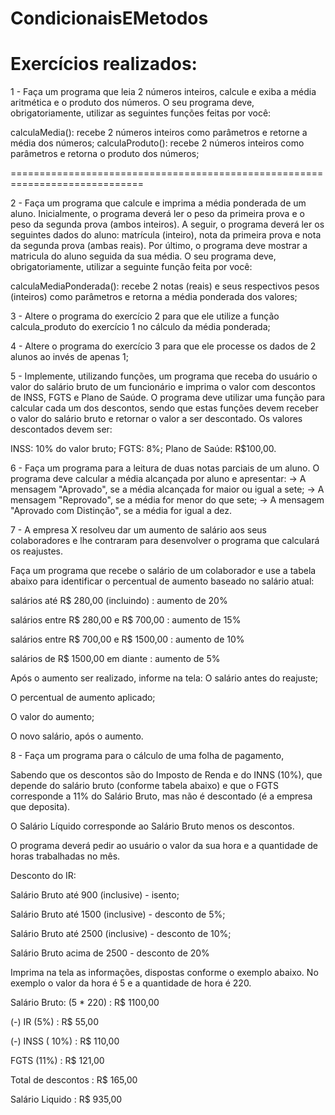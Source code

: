 # CondicionaisEMetodos

<h1>Exercícios realizados:</h1>

1 - Faça um programa que leia 2 números inteiros, calcule e exiba a média aritmética e o produto dos números. O seu programa deve, obrigatoriamente, utilizar as seguintes funções feitas por você:

calculaMedia(): recebe 2 números inteiros como parâmetros e retorne a média dos números; calculaProduto(): recebe 2 números inteiros como parâmetros e retorna o produto dos números;


=============================================================================



2 - Faça um programa que calcule e imprima a média ponderada de um aluno. Inicialmente, o programa deverá ler o peso da primeira prova e o peso da segunda prova (ambos inteiros). A seguir, o programa deverá ler os seguintes dados do aluno: matrícula (inteiro), nota da primeira prova e nota da segunda prova (ambas reais). Por último, o programa deve mostrar a matricula do aluno seguida da sua média. O seu programa deve, obrigatoriamente, utilizar a seguinte função feita por você:

calculaMediaPonderada(): recebe 2 notas (reais) e seus respectivos pesos (inteiros) como parâmetros e retorna a média ponderada dos valores;


3 - Altere o programa do exercício 2 para que ele utilize a função calcula_produto do exercício 1 no cálculo da média ponderada;



4 - Altere o programa do exercício 3 para que ele processe os dados de 2 alunos ao invés de apenas 1;



5 - Implemente, utilizando funções, um programa que receba do usuário o valor do salário bruto de um funcionário e imprima o valor com descontos de INSS, FGTS e Plano de Saúde. O programa deve utilizar uma função para calcular cada um dos descontos, sendo que estas funções devem receber o valor do salário bruto e retornar o valor a ser descontado. Os valores descontados devem ser:

INSS: 10% do valor bruto; FGTS: 8%; Plano de Saúde: R$100,00.



6 - Faça um programa para a leitura de duas notas parciais de um aluno. O programa deve calcular a média alcançada por aluno e apresentar: -> A mensagem "Aprovado", se a média alcançada for maior ou igual a sete; -> A mensagem "Reprovado", se a média for menor do que sete; -> A mensagem "Aprovado com Distinção", se a média for igual a dez.


7 - A empresa X resolveu dar um aumento de salário aos seus colaboradores e lhe contraram para desenvolver o programa que calculará os reajustes.

Faça um programa que recebe o salário de um colaborador e use a tabela abaixo para identificar o percentual de aumento baseado no salário atual:

salários até R$ 280,00 (incluindo) : aumento de 20%

salários entre R$ 280,00 e R$ 700,00 : aumento de 15%

salários entre R$ 700,00 e R$ 1500,00 : aumento de 10%

salários de R$ 1500,00 em diante : aumento de 5%

Após o aumento ser realizado, informe na tela:
O salário antes do reajuste;

O percentual de aumento aplicado;

O valor do aumento;

O novo salário, após o aumento.


8 - Faça um programa para o cálculo de uma folha de pagamento,

Sabendo que os descontos são do Imposto de Renda e do INNS (10%), que depende do salário bruto (conforme tabela abaixo) e que o FGTS corresponde a 11% do Salário Bruto, mas não é descontado (é a empresa que deposita).

O Salário Líquido corresponde ao Salário Bruto menos os descontos.

O programa deverá pedir ao usuário o valor da sua hora e a quantidade de horas trabalhadas no mês.

Desconto do IR:

Salário Bruto até 900 (inclusive) - isento;

Salário Bruto até 1500 (inclusive) - desconto de 5%;

Salário Bruto até 2500 (inclusive) - desconto de 10%;

Salário Bruto acima de 2500 - desconto de 20% 

Imprima na tela as informações, dispostas conforme o exemplo abaixo. No exemplo o valor da hora é 5 e a quantidade de hora é 220.


Salário Bruto: (5 * 220)        : R$ 1100,00

(-) IR (5%)                     : R$   55,00 

(-) INSS ( 10%)                 : R$  110,00

FGTS (11%)                      : R$  121,00

Total de descontos              : R$  165,00

Salário Liquido                 : R$  935,00

